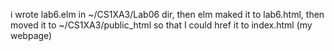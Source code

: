 i wrote lab6.elm in ~/CS1XA3/Lab06 dir, then elm maked it to lab6.html, then moved it to ~/CS1XA3/public_html so that I could href it to index.html (my webpage)
